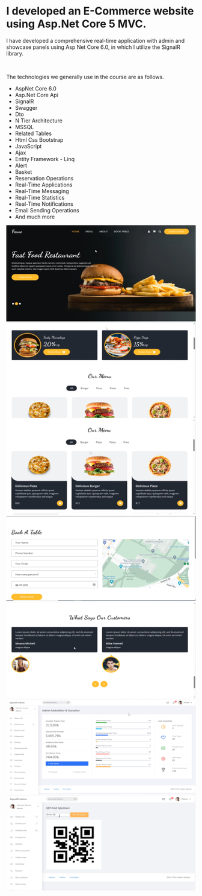 <h1>I developed an E-Commerce website using Asp.Net Core 5 MVC.</h1>
<p>I have developed a comprehensive real-time application with admin and showcase panels using Asp Net Core 6.0, in which I utilize the SignalR library.</p>
</br>
<p>The technologies we generally use in the course are as follows.</p>
<ul>
   <li>AspNet Core 6.0</li>
   <li>Asp.Net Core Api</li>
   <li>SignalR</li>
  <li>Swagger</li>
  <li>Dto</li>
  <li>N Tier Architecture</li>
  <li>MSSQL</li>
  <li>Related Tables</li>
  <li>Html Css Bootstrap</li>
  <li>JavaScript</li>
  <li>Ajax</li>
  <li>Entity Framework - Linq</li>
  <li>Alert</li>
  <li>Basket</li>
  <li>Reservation Operations</li>
  <li>Real-Time Applications</li>
  <li>Real-Time Messaging</li>
  <li>Real-Time Statistics</li>
  <li>Real-Time Notifications</li>
  <li>Email Sending Operations</li>
  <li>And much more</li>
</ul>

![](SignalRProject-master/img/1.png)
![](SignalRProject-master/img/2.png)
![](SignalRProject-master/img/3.png)
![](SignalRProject-master/img/4.png)
![](SignalRProject-master/img/5.png)
![](SignalRProject-master/img/6.png)
![](SignalRProject-master/img/7.png)
